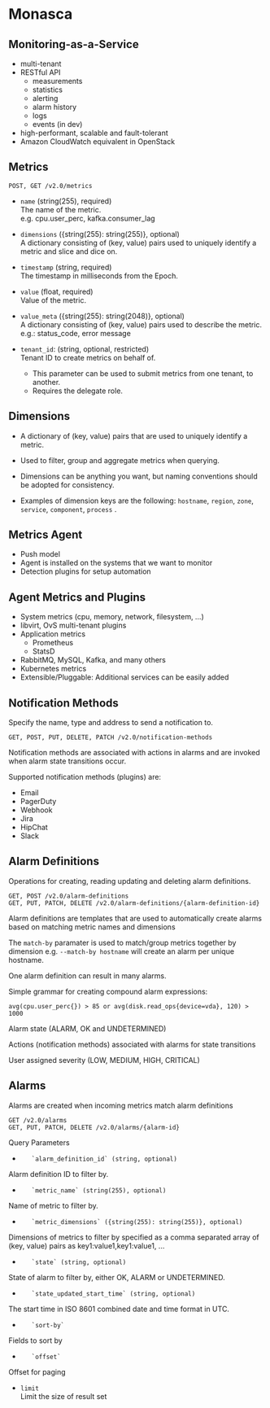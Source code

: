 # Monasca
## Monitoring-as-a-Service

* multi-tenant
* RESTful API
  * measurements
  * statistics
  * alerting
  * alarm history
  * logs
  * events (in dev)
* high-performant, scalable and fault-tolerant
* Amazon CloudWatch equivalent in OpenStack

## Metrics

`POST, GET /v2.0/metrics`

* `name` (string(255), required)  
  The name of the metric.  
  e.g. cpu.user_perc, kafka.consumer_lag

* `dimensions` ({string(255): string(255)}, optional)  
A dictionary consisting of (key, value) pairs used to uniquely identify a metric and slice and dice on.

* `timestamp` (string, required)  
The timestamp in milliseconds from the Epoch.

* `value` (float, required)  
Value of the metric.

* `value_meta` ({string(255): string(2048)}, optional)  
A dictionary consisting of (key, value) pairs used to describe the metric.  
e.g.: status_code, error message

* `tenant_id`: (string, optional, restricted)  
Tenant ID to create metrics on behalf of.
  * This parameter can be used to submit metrics from one tenant, to another.
  * Requires the delegate role.

## Dimensions

* A dictionary of (key, value) pairs that are used to uniquely identify a metric.

* Used to filter, group and aggregate metrics when querying.

* Dimensions can be anything you want, but naming conventions should be adopted
for consistency.

* Examples of dimension keys are the following: `hostname`, `region`, `zone`,
`service`, `component`, `process` .

## Metrics Agent

* Push model
* Agent is installed on the systems that we want to monitor
* Detection plugins for setup automation

## Agent Metrics and Plugins

* System metrics (cpu, memory, network, filesystem, …)
* libvirt, OvS multi-tenant plugins
* Application metrics
  * Prometheus
  * StatsD
* RabbitMQ, MySQL, Kafka, and many others
* Kubernetes metrics
* Extensible/Pluggable: Additional services can be easily added

## Notification Methods

Specify the name, type and address to send a notification to.

`GET, POST, PUT, DELETE, PATCH /v2.0/notification-methods`

Notification methods are associated with actions in alarms and are invoked when
alarm state transitions occur.

Supported notification methods (plugins) are:

* Email
* PagerDuty
* Webhook
* Jira
* HipChat
* Slack

## Alarm Definitions

Operations for creating, reading updating and deleting alarm definitions.

```
GET, POST /v2.0/alarm-definitions
GET, PUT, PATCH, DELETE /v2.0/alarm-definitions/{alarm-definition-id}
```

Alarm definitions are templates that are used to automatically create alarms
based on matching metric names and dimensions

The `match-by` paramater is used to match/group metrics together by dimension
e.g. `--match-by hostname` will create an alarm per unique hostname.

One alarm definition can result in many alarms.

Simple grammar for creating compound alarm expressions:

```
avg(cpu.user_perc{}) > 85 or avg(disk.read_ops{device=vda}, 120) > 1000
```

Alarm state (ALARM, OK and UNDETERMINED)

Actions (notification methods) associated with alarms for state transitions

User assigned severity (LOW, MEDIUM, HIGH, CRITICAL)

## Alarms

Alarms are created when incoming metrics match alarm definitions

```
GET /v2.0/alarms
GET, PUT, PATCH, DELETE /v2.0/alarms/{alarm-id}
```

Query Parameters

*        `alarm_definition_id` (string, optional)  
Alarm definition ID to filter by.

*        `metric_name` (string(255), optional)  
Name of metric to filter by.

*        `metric_dimensions` ({string(255): string(255)}, optional)  
Dimensions of metrics to filter by specified as a comma separated array of (key, value) pairs as key1:value1,key1:value1, ...

*        `state` (string, optional)  
State of alarm to filter by, either OK, ALARM or UNDETERMINED.

*        `state_updated_start_time` (string, optional)  
The start time in ISO 8601 combined date and time format in UTC.

*        `sort-by`  
Fields to sort by

*        `offset`  
Offset for paging
* `limit`  
Limit the size of result set
